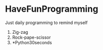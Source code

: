 # HaveFunProgramming
Just daily programming to remind myself
<br />
1. Zig-zag
2. Rock-pape-scissor
3. *Python30seconds
